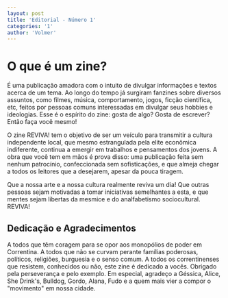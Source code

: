 ```yaml
---
layout: post
title: 'Editorial - Número 1'
categories: '1'
author: 'Volmer'
---
```


# O que é um zine?

É uma publicação amadora com o intuito de divulgar informações e textos
acerca de um tema. Ao longo do tempo já surgiram fanzines sobre diversos
assuntos, como filmes, música, comportamento, jogos, ficção científica,
etc, feitos por pessoas comuns interessadas em divulgar seus hobbies e
ideologias. Esse é o espírito do zine: gosta de algo? Gosta de escrever?
Então faça você mesmo!

O zine REVIVA! tem o objetivo de ser um veículo para transmitir a cultura
independente local, que mesmo estrangulada pela elite econômica indiferente,
continua a emergir em trabalhos e pensamentos dos jovens. A obra que você
tem em mãos é prova disso: uma publicação feita sem nenhum patrocínio,
confeccionada sem sofisticações, e que almeja chegar a todos os leitores
que a desejarem, apesar da pouca tiragem.

Que a nossa arte e a nossa cultura realmente reviva um dia! Que outras
pessoas sejam motivadas a tomar iniciativas semelhantes a esta, e que mentes
sejam libertas da mesmice e do analfabetismo sociocultural. REVIVA!

## Dedicação e Agradecimentos

A todos que têm coragem para se opor aos monopólios de poder em Correntina.
A todos que não se curvam perante famílias poderosas, políticos, religiões,
burguesia e o senso comum. A todos os correntinenses que resistem, conhecidos
ou não, este zine é dedicado a vocês. Obrigado pela perseverança e pelo
exemplo. Em especial, agradeço a Géssica, Alice, She Drink's,
Bulldog, Gordo, Alana, Fudo e a quem mais vier a compor o "movimento" em nossa
cidade.
